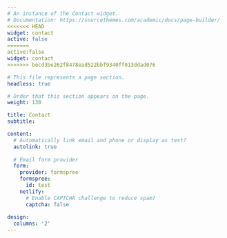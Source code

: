 ```yaml
---
# An instance of the Contact widget.
# Documentation: https://sourcethemes.com/academic/docs/page-builder/
<<<<<<< HEAD
widget: contact
active: false
=======
active:false
widget: contact
>>>>>>> becd3be262f8478ead522bbf9340ff013ddad076

# This file represents a page section.
headless: true

# Order that this section appears on the page.
weight: 130

title: Contact
subtitle:

content:
  # Automatically link email and phone or display as text?
  autolink: true
  
  # Email form provider
  form:
    provider: formspree
    formspree:
      id: test
    netlify:
      # Enable CAPTCHA challenge to reduce spam?
      captcha: false
  
design:
  columns: '2'
---
```

